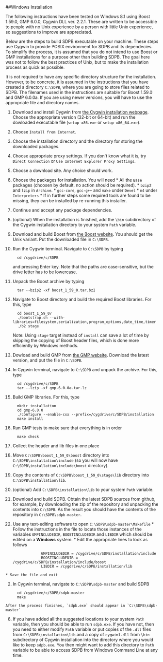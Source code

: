 ##Windows Installation

The following instructions have been tested on Windows 8.1 using Boost 1.59.0, GMP 6.0.0, Cygwin DLL ver. 2.2.1. These are written to be accessible to people with no Unix experience by a person with little Unix experience, so suggestions to improve are appreciated.

Below are the steps to build SDPB executable on your machine. These steps use Cygwin to provide POSIX environment for SDPB and its dependecies. To simplify the process, it is assumed that you do not intend to use Boost or GMP installations for a purpose other than building SDPB. The goal here was not to follow the best practices of Unix, but to make the installation process as quick as possible.

It is not required to have any specific directory structure for the installation. However, to be concrete, it is assumed in the instructions that you have created a directory `C:\SDPB`, where you are going to store files related to SDPB. The filenames used in the instructions are suitable for Boost 1.59.0 and GMP 6.0.0a. If you are using newer versions, you will have to use the appropriate file and directory names.

1. Download and install Cygwin from [the Cygwin installation webpage](http://cygwin.com/install.html). Choose the appropriate version (32-bit or 64-bit) and run the dowloaded executable file (`setup-x86.exe` or `setup-x86_64.exe`). 
  1. Choose `Install from Internet`.
  2. Choose the installation directory and the directory for storing the downloaded packages.
  3. Choose appropriate proxy settings. If you don't know what it is, try `Direct Connection` or `Use Internet Explorer Proxy Settings`.
  4. Choose a download site. Any choice should work.
  5. Choose the packages for installation. You will need
    * All the `Base` packages (choosen by default, no action should be required).
    * `bzip2` and `lzip` in `Archive`.
    * `gcc-core`, `gcc-g++` and `make` under `Devel`
    * `m4` under `Interpreters`
    * If in further steps some required tools are found to be missing, they can be installed by re-running this installer.
  6. Continue and accept any package dependencies.
  7. (optional) When the installation is finished, add the `\bin` subdirectory of the Cygwin installation directory to your system `Path` variable.
2. Download and build Boost from [the Boost website](http://www.boost.org). You should get the Unix variant. Put the downloaded file in `C:\SDPB`.
  1. Run the Cygwin terminal. Navigate to `C:\SDPB` by typing

           cd /cygdrive/c/SDPB

     and pressing Enter key. Note that the paths are case-sensitive, but the drive letter has to be lowercase.
  2. Unpack the Boost archive by typing

           tar --bzip2 -xf boost_1_59_0.tar.bz2

  3. Navigate to Boost directory and build the required Boost libraries. For this, type

           cd boost_1_59_0/
           ./bootstrap.sh --with-libraries=filesystem,serialization,program_options,date_time,timer
           ./b2 stage
           
     Note: Using `stage` target instead of `install` can save a lot of time by skipping the copying of Boost header files, which is done more efficiently by Windows methods.
           
3. Dowload and build GMP from [the GMP website](https://gmplib.org). Download the latest version, and put the file in `C:\SDPB`.
  1. In Cygwin terminal, navigate to `C:\SDPB` and unpack the archive. For this, type

           cd /cygdrive/c/SDPB
           tar --lzip -xf gmp-6.0.0a.tar.lz
           
  2. Build GMP libraries. For this, type

           mkdir installation
           cd gmp-6.0.0
           ./configure --enable-cxx --prefix=/cygdrive/c/SDPB/installation
           make install
           
  3. Run GMP tests to make sure that everything is in order

           make check
           
4. Collect the header and lib files in one place
  1. Move `C:\SDPB\boost_1_59_0\boost` directory into `C:\SDPB\installation\include` (so you will now have `C:\SDPB\installation\include\boost` directory).
  2. Copy the contents of `C:\SDPB\boost_1_59_0\stage\lib` directory into `C:\SDPB\installation\lib`.
  3. (optional) Add `C:\SDPB\installation\lib` to your system `Path` variable.

5. Download and build SDPB. Obtain the latest SDPB sources from github, for example, by downloading the zip of the repository and unpacking the contents into `C:\SDPB`. As the result you should have the contents of the repository in `C:\SDPB\sdpb-master`.
  1. Use any text-editing software to open `C:\SDPB\sdpb-master\Makefile`
    * Follow the instructions in the file to locate those instances of the variables `GMPINCLUDEDIR`, `BOOSTINCLUDEDIR` and `LIBDIR` which should be edited on a **Windows** system.
    * Edit the appropriate lines to look as follows

                      GMPINCLUDEDIR = /cygdrive/c/SDPB/installation/include
                      BOOSTINCLUDEDIR = /cygdrive/c/SDPB/installation/include/boost
                      LIBDIR = /cygdrive/c/SDPB/installation/lib

    * Save the file and exit
  2. In Cygwin terminal, navigate to `C:\SDPB\sdpb-master` and build SDPB
  
           cd /cygdrive/c/SDPB/sdpb-master
           make

    After the process finishes, `sdpb.exe` should appear in `C:\SDPB\sdpb-master`

6. If you have added all the suggested locations to your system `Path` variable, then you should be able to run `sdpb.exe`. If you have not, then you need to either modify `Path` variable or put copies of the `.dll` files from `C:\SDPB\installation\lib` and a copy of `cygwin1.dll` from `\bin` subdirectory of Cygwin installation into the directory where you would like to keep `sdpb.exe`. You then might want to add this directory to `Path` variable to be able to access SDPB from Windows Command Line at any time.


